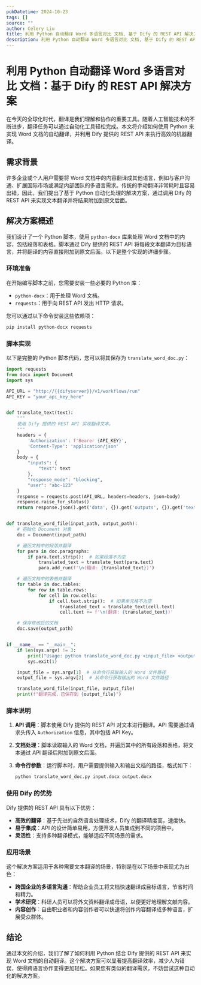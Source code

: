 ```yaml
---
pubDatetime: 2024-10-23
tags: []
source: ""
author: Celery Liu
title: 利用 Python 自动翻译 Word 多语言对比 文档, 基于 Dify 的 REST API 解决方案
description: 利用 Python 自动翻译 Word 多语言对比 文档, 基于 Dify 的 REST API 解决方案
---
```


# 利用 Python 自动翻译 Word 多语言对比 文档：基于 Dify 的 REST API 解决方案

在今天的全球化时代，翻译是我们理解和协作的重要工具。随着人工智能技术的不断进步，翻译任务可以通过自动化工具轻松完成。本文将介绍如何使用 Python 来实现 Word 文档的自动翻译，并利用 Dify 提供的 REST API 来执行高效的机器翻译。

## 需求背景

许多企业或个人用户需要将 Word 文档中的内容翻译成其他语言，例如与客户沟通、扩展国际市场或满足内部团队的多语言需求。传统的手动翻译非常耗时且容易出错，因此，我们提出了基于 Python 自动化处理的解决方案，通过调用 Dify 的 REST API 来实现文本翻译并将结果附加到原文后面。

## 解决方案概述

我们设计了一个 Python 脚本，使用 `python-docx` 库来处理 Word 文档中的内容，包括段落和表格。脚本通过 Dify 提供的 REST API 将每段文本翻译为目标语言，并将翻译的内容直接附加到原文后面。以下是整个实现的详细步骤。

### 环境准备

在开始编写脚本之前，您需要安装一些必要的 Python 库：

- `python-docx`：用于处理 Word 文档。
- `requests`：用于向 REST API 发出 HTTP 请求。

您可以通过以下命令安装这些依赖项：

```sh
pip install python-docx requests
```

### 脚本实现

以下是完整的 Python 脚本代码，您可以将其保存为 `translate_word_doc.py`：

```python
import requests
from docx import Document
import sys

API_URL = "http://{{difyserver}}/v1/workflows/run"
API_KEY = "your_api_key_here"


def translate_text(text):
    """
    使用 Dify 提供的 REST API 实现翻译文本。
    """
    headers = {
        'Authorization': f'Bearer {API_KEY}',
        'Content-Type': 'application/json'
    }
    body = {
        "inputs": {
            "text": text
        },
        "response_mode": "blocking",
        "user": "abc-123"
    }
    response = requests.post(API_URL, headers=headers, json=body)
    response.raise_for_status()
    return response.json().get('data', {}).get('outputs', {}).get('text', text)


def translate_word_file(input_path, output_path):
    # 初始化 Document 对象
    doc = Document(input_path)

    # 遍历文档中的段落并翻译
    for para in doc.paragraphs:
        if para.text.strip():  # 如果段落不为空
            translated_text = translate_text(para.text)
            para.add_run(f'\n(翻译: {translated_text})')

    # 遍历文档中的表格并翻译
    for table in doc.tables:
        for row in table.rows:
            for cell in row.cells:
                if cell.text.strip():  # 如果单元格不为空
                    translated_text = translate_text(cell.text)
                    cell.text += f'\n(翻译: {translated_text})'

    # 保存修改后的文档
    doc.save(output_path)


if __name__ == "__main__":
    if len(sys.argv) != 3:
        print("Usage: python translate_word_doc.py <input_file> <output_file>")
        sys.exit(1)

    input_file = sys.argv[1]  # 从命令行获取输入的 Word 文件路径
    output_file = sys.argv[2]  # 从命令行获取输出的 Word 文件路径

    translate_word_file(input_file, output_file)
    print(f"翻译完成，已保存到 {output_file}")
```

### 脚本说明

1. **API 调用**：脚本使用 Dify 提供的 REST API 对文本进行翻译。API 需要通过请求头传入 `Authorization` 信息，其中包括 API Key。

2. **文档处理**：脚本读取输入的 Word 文档，并遍历其中的所有段落和表格，将文本通过 API 翻译后附加到原文后面。

3. **命令行参数**：运行脚本时，用户需要提供输入和输出文档的路径，格式如下：

   ```sh
   python translate_word_doc.py input.docx output.docx
   ```

### 使用 Dify 的优势

Dify 提供的 REST API 具有以下优势：

- **高效的翻译**：基于先进的自然语言处理技术，Dify 的翻译精度高，速度快。
- **易于集成**：API 的设计简单易用，方便开发人员集成到不同的项目中。
- **灵活性**：支持多种翻译模式，能够适应不同场景的需求。

### 应用场景

这个解决方案适用于各种需要文本翻译的场景，特别是在以下场景中表现尤为出色：

- **跨国企业的多语言沟通**：帮助企业员工将文档快速翻译成目标语言，节省时间和精力。
- **学术研究**：科研人员可以将外文资料翻译成母语，以便更好地理解文献内容。
- **内容创作**：自由职业者和内容创作者可以快速将创作内容翻译成多种语言，扩展受众群体。

## 结论

通过本文的介绍，我们了解了如何利用 Python 结合 Dify 提供的 REST API 来实现 Word 文档的自动翻译。这个解决方案可以显著提高翻译效率，减少人为错误，使得跨语言协作变得更加轻松。如果您有类似的翻译需求，不妨尝试这种自动化的解决方案。
